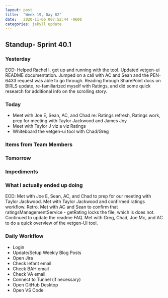 ```yaml
---
layout: post
title:  "Week 19, Day 82"
date:   2020-11-06 007:52:44 -0600
categories: jekyll update
---
```


## Standup- Sprint 40.1
  
### Yesterday
EOD: Helped Rachel I. get up and running with the tool. Updated vetgen-ui README documentation. Jumped on a call with AC and Sean and the PEN-6433 request was able to go through. Reading through SharePoint docs on BIRLS update, re-familiarized myself with Ratings, and did some quick research for additional info on the scrolling story. 

### Today
* Meet with Joe E, Sean, AC, and Chad re: Ratings refresh, Ratings work, prep for meeting with Taylor Jackwood and James Joy
* Meet with Taylor J viz a viz Ratings
* Whiteboard the vetgen-ui tool with Chad/Greg

### Items from Team Members


### Tomorrow
 
### Impediments

### What I actually ended up doing
EOD: Met with Joe E, Sean, AC, and Chad to prep for our meeting with Taylor Jackwood. Met with Taylor Jackwood and confirmed ratings workflow. Retro. Met with AC and Sean to confirm that ratingsManagementService - getRating locks the file, which is does not. Continued to update the readme FAQ. Met with Greg, Chad, Joe Mc, and AC to do a quick overview of the vetgen-UI tool.

### Daily Workflow
* Login
* Update/Setup Weekly Blog Posts
* Open Jira
* Check lefant email
* Check BAH email
* Check VA email
* Connect to Tunnel (if necessary)
* Open GitHub Desktop
* Open VS Code

